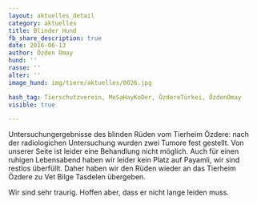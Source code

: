 ```yaml
---
layout: aktuelles_detail
category: aktuelles
title: Blinder Hund
fb_share_description: true
date: 2016-06-13
author: Özden Omay
hund: ''
rasse: ''
alter: ''
image_hund: img/tiere/aktuelles/0026.jpg

hash_tag: Tierschutzverein, MeSaHayKoDer, ÖzdereTürkei, ÖzdenOmay
visible: true

---
```


Untersuchungergebnisse des blinden Rüden vom Tierheim Özdere:
nach der radiologichen Untersuchung wurden zwei Tumore fest gestellt. Von unserer Seite ist leider eine Behandlung nicht möglich.
Auch für einen ruhigen Lebensabend haben wir leider kein Platz auf Payamli, wir sind restlos überfüllt.
Daher haben wir den Rüden wieder an das Tierheim Özdere zu Vet Bilge Tasdelen übergeben.

Wir sind sehr traurig. Hoffen aber, dass er nicht lange leiden muss.

